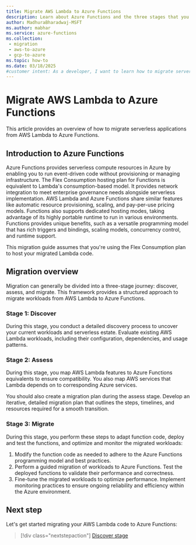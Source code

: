 ```yaml
---
title: Migrate AWS Lambda to Azure Functions
description: Learn about Azure Functions and the three stages that you need to complete to migrate serverless applications from AWS Lambda to Azure Functions.
author: MadhuraBharadwaj-MSFT
ms.author: mabhar
ms.service: azure-functions
ms.collection: 
 - migration
 - aws-to-azure
 - gcp-to-azure
ms.topic: how-to
ms.date: 03/18/2025
#customer intent: As a developer, I want to learn how to migrate serverless applications from AWS Lambda to Azure Functions so that I can make the transition efficiently.
--- 
```


# Migrate AWS Lambda to Azure Functions

This article provides an overview of how to migrate serverless applications from AWS Lambda to Azure Functions.

## Introduction to Azure Functions 

Azure Functions provides serverless compute resources in Azure by enabling you to run event-driven code without provisioning or managing infrastructure. The Flex Consumption hosting plan for Functions is equivalent to Lambda's consumption-based model. It provides network integration to meet enterprise governance needs alongside serverless implementation. AWS Lambda and Azure Functions share similar features like automatic resource provisioning, scaling, and pay-per-use pricing models. Functions also supports dedicated hosting modes, taking advantage of its highly portable runtime to run in various environments. Functions provides unique benefits, such as a versatile programming model that has rich triggers and bindings, scaling models, concurrency control, and runtime support. 
	
This migration guide assumes that you're using the Flex Consumption plan to host your migrated Lambda code.

## Migration overview

Migration can generally be divided into a three-stage journey: discover, assess, and migrate. This framework provides a structured approach to migrate workloads from AWS Lambda to Azure Functions.

### Stage 1: Discover

During this stage, you conduct a detailed discovery process to uncover your current workloads and serverless estate. Evaluate existing AWS Lambda workloads, including their configuration, dependencies, and usage patterns. 

### Stage 2: Assess

During this stage, you map AWS Lambda features to Azure Functions equivalents to ensure compatibility. You also map AWS services that Lambda depends on to corresponding Azure services. 

You should also create a migration plan during the assess stage. Develop an iterative, detailed migration plan that outlines the steps, timelines, and resources required for a smooth transition.

### Stage 3: Migrate 

During this stage, you perform these steps to adapt function code, deploy and test the functions, and optimize and monitor the migrated workloads: 

1. Modify the function code as needed to adhere to the Azure Functions programming model and best practices.
1. Perform a guided migration of workloads to Azure Functions. Test the deployed functions to validate their performance and correctness.
1. Fine-tune the migrated workloads to optimize performance. Implement monitoring practices to ensure ongoing reliability and efficiency within the Azure environment. 

## Next step

Let's get started migrating your AWS Lambda code to Azure Functions:

> [!div class="nextstepaction"]
> [Discover stage](lambda-functions-migration-discover.md)
